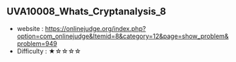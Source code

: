 ## UVA10008_Whats_Cryptanalysis_8
+ website : https://onlinejudge.org/index.php?option=com_onlinejudge&Itemid=8&category=12&page=show_problem&problem=949
+ Difficulty : ★☆☆☆☆
